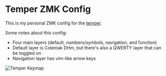 # Temper ZMK Config

This is my personal ZMK config for the [temper](https://github.com/raeedcho/temper).

Some notes about this config:
- Four main layers (default, numbers/symbols, navigation, and function)
- Default layer is Colemak DHm, but there's also a QWERTY layer that can be toggled on
- Navigation layer has vim-like arrow keys

![Temper Keymap](keymap-drawer/temper.svg)
